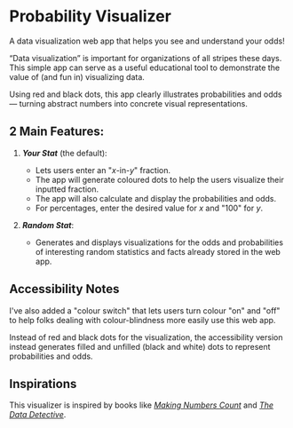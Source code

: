 # Probability Visualizer

A data visualization web app that helps you see and understand your odds!

“Data visualization” is important for organizations of all stripes these days. This simple app can serve as a useful educational tool to demonstrate the value of (and fun in) visualizing data.

Using red and black dots, this app clearly illustrates probabilities and odds &mdash; turning abstract numbers into concrete visual representations.

## 2 Main Features:

1. ***Your Stat*** (the default):
    - Lets users enter an "*x*-in-*y*" fraction.
    - The app will generate coloured dots to help the users visualize their inputted fraction.
    - The app will also calculate and display the probabilities and odds.
    - For percentages, enter the desired value for *x* and "100" for *y*.

2. ***Random Stat***:
    - Generates and displays visualizations for the odds and probabilities of interesting random statistics and facts already stored in the web app.

## Accessibility Notes

I've also added a "colour switch" that lets users turn colour "on" and "off" to help folks dealing with colour-blindness more easily use this web app.

Instead of red and black dots for the visualization, the accessibility version instead generates filled and unfilled (black and white) dots to represent probabilities and odds.

## Inspirations

This visualizer is inspired by books like [*Making Numbers Count*](https://www.simonandschuster.com/books/Making-Numbers-Count/Chip-Heath/9781982165444) and [*The Data Detective*](https://timharford.com/books/datadetective/). 